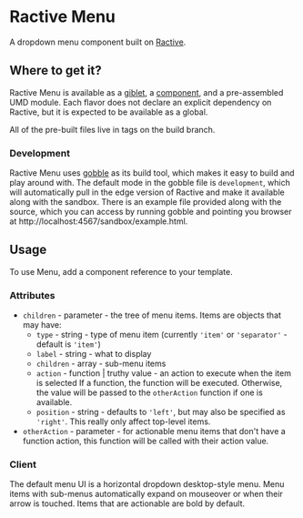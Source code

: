 # Ractive Menu

A dropdown menu component built on [Ractive](https://github.com/ractivejs/ractive).

## Where to get it?

Ractive Menu is available as a [giblet](https://github.com/evs-chris/gobble-giblet), a [component](https://github.com/componentjs/component), and a pre-assembled UMD module. Each flavor does not declare an explicit dependency on Ractive, but it is expected to be available as a global.

All of the pre-built files live in tags on the build branch.

### Development

Ractive Menu uses [gobble](https://github.com/gobblejs/gobble) as its build tool, which makes it easy to build and play around with. The default mode in the gobble file is `development`, which will automatically pull in the edge version of Ractive and make it available along with the sandbox. There is an example file provided along with the source, which you can access by running gobble and pointing you browser at http://localhost:4567/sandbox/example.html.

## Usage

To use Menu, add a component reference to your template.

### Attributes

* `children` - parameter - the tree of menu items. Items are objects that may have:
  * `type` - string - type of menu item (currently `'item'` or `'separator'` - default is `'item'`)
  * `label` - string - what to display
  * `children` - array - sub-menu items
  * `action` - function | truthy value - an action to execute when the item is selected
    If a function, the function will be executed.
    Otherwise, the value will be passed to the `otherAction` function if one is available.
  * `position` - string - defaults to `'left'`, but may also be specified as `'right'`. This really only affect top-level items.
* `otherAction` - parameter - for actionable menu items that don't have a function action, this function will be called with their action value.

### Client

The default menu UI is a horizontal dropdown desktop-style menu. Menu items with sub-menus automatically expand on mouseover or when their arrow is touched. Items that are actionable are bold by default.
